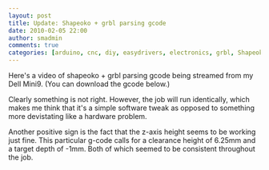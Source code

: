 ```yaml
---
layout: post
title: Update: Shapeoko + grbl parsing gcode
date: 2010-02-05 22:00
author: smadmin
comments: true
categories: [arduino, cnc, diy, easydrivers, electronics, grbl, Shapeoko]
---
```

Here's a video of shapeoko + grbl parsing gcode being streamed from my Dell Mini9. (You can download the gcode below.)

Clearly something is not right. However, the job will run identically, which makes me think that it's a simple software tweak as opposed to something more devistating like a hardware problem.

Another positive sign is the fact that the z-axis height seems to be working just fine. This particular g-code calls for a clearance height of 6.25mm and a target depth of -1mm. Both of which seemed to be consistent throughout the job.
